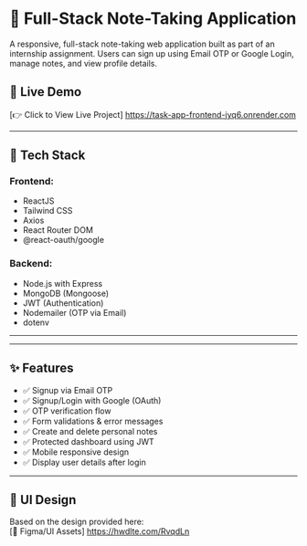 # 📝 Full-Stack Note-Taking Application

A responsive, full-stack note-taking web application built as part of an internship assignment. Users can sign up using Email OTP or Google Login, manage notes, and view profile details.

## 🔗 Live Demo

[👉 Click to View Live Project] https://task-app-frontend-jyq6.onrender.com


---

## 🧰 Tech Stack

### Frontend:
- ReactJS
- Tailwind CSS
- Axios
- React Router DOM
- @react-oauth/google

### Backend:
- Node.js with Express
- MongoDB (Mongoose)
- JWT (Authentication)
- Nodemailer (OTP via Email)
- dotenv

---


---

## ✨ Features

- ✅ Signup via Email OTP
- ✅ Signup/Login with Google (OAuth)
- ✅ OTP verification flow
- ✅ Form validations & error messages
- ✅ Create and delete personal notes
- ✅ Protected dashboard using JWT
- ✅ Mobile responsive design
- ✅ Display user details after login

---

## 📸 UI Design

Based on the design provided here:  
[🎨 Figma/UI Assets]
https://hwdlte.com/RvqdLn

